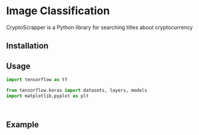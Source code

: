 # Image Classification
CryptoScrapper is a Python library for searching titles about cryptocurrency

## Installation





## Usage

```python
import tensorflow as tf

from tensorflow.keras import datasets, layers, models
import matplotlib.pyplot as plt




```

## Example
```

```

